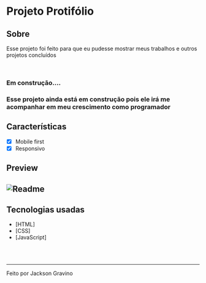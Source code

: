 # Projeto Protifólio

## Sobre

<p>Esse projeto foi feito para que eu pudesse mostrar meus trabalhos e outros projetos concluídos</p>
</br>
<h3>Em construção....<h3>

<p>Esse projeto ainda está em construção pois ele irá me acompanhar em meu crescimento como programador</p>

## Características

- [x] Mobile first
- [x] Responsivo

## Preview

<h2>
  <img alt="Readme" title="Readme" src="projetos/protifolio.gif" />
</h2>

## Tecnologias usadas

- [HTML]
- [CSS]
- [JavaScript]

</br>
</br>

---

Feito por Jackson Gravino

